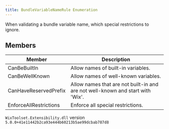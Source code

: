 ```yaml
---
title: BundleVariableNameRule Enumeration
---
```

When validating a bundle variable name, which special restrictions to ignore.
## Members
| Member | Description |
| ------ | ----------- |
| CanBeBuiltIn | Allow names of built-in variables. |
| CanBeWellKnown | Allow names of well-known variables. |
| CanHaveReservedPrefix | Allow names that are not built-in and are not well-known and start with 'Wix'. |
| EnforceAllRestrictions | Enforce all special restrictions. |
`WixToolset.Extensibility.dll` version `5.0.0+41e11442b2ca93e444b60213b5ae99dcbab787d8`
